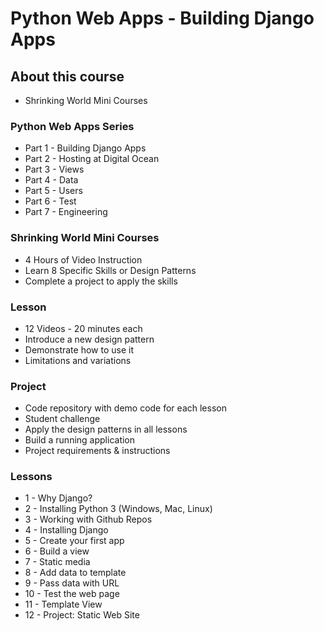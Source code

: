 # Python Web Apps - Building Django Apps

## About this course
* Shrinking World Mini Courses


### Python Web Apps Series
* Part 1 - Building Django Apps
* Part 2 - Hosting at Digital Ocean
* Part 3 - Views
* Part 4 - Data
* Part 5 - Users
* Part 6 - Test
* Part 7 - Engineering


### Shrinking World Mini Courses
* 4 Hours of Video Instruction
* Learn 8 Specific Skills or Design Patterns
* Complete a project to apply the skills


### Lesson
* 12 Videos - 20 minutes each
* Introduce a new design pattern
* Demonstrate how to use it
* Limitations and variations


### Project
* Code repository with demo code for each lesson
* Student challenge
* Apply the design patterns in all lessons
* Build a running application
* Project requirements & instructions


### Lessons
* 1 - Why Django?
* 2 - Installing Python 3 (Windows, Mac, Linux)
* 3 - Working with Github Repos
* 4 - Installing Django
* 5 - Create your first app
* 6 - Build a view
* 7 - Static media
* 8 - Add data to template
* 9 - Pass data with URL
* 10 - Test the web page
* 11 - Template View
* 12 - Project: Static Web Site

